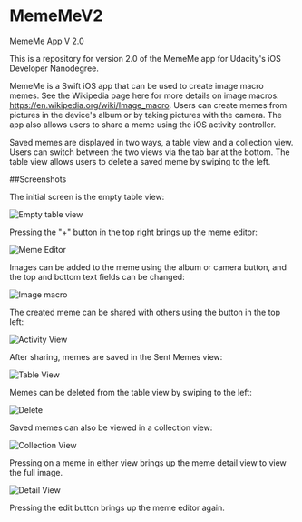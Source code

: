 # MemeMeV2
MemeMe App V 2.0

This is a repository for version 2.0 of the MemeMe app for Udacity's iOS Developer
Nanodegree.

MemeMe is a Swift iOS app that can be used to create image macro memes. See the Wikipedia
page here for more details on image macros: https://en.wikipedia.org/wiki/Image_macro. 
Users can create memes from pictures in the device's album or by taking pictures with the
camera.  The app also allows users to share a meme using the iOS activity controller.

Saved memes are displayed in two ways, a table view and a collection view.  Users can
switch between the two views via the tab bar at the bottom.  The table view allows users
to delete a saved meme by swiping to the left.

##Screenshots

The initial screen is the empty table view:

![Empty table view](screenshots/empty_table.jpg)

Pressing the "+" button in the top right brings up the meme editor:

![Meme Editor](screenshots/meme_editor.jpg)

Images can be added to the meme using the album or camera button, and the top and bottom 
text fields can be changed:

![Image macro](screenshots/meme.jpg)

The created meme can be shared with others using the button in the top left:

![Activity View](screenshots/activity_view.jpg)

After sharing, memes are saved in the Sent Memes view:

![Table View](screenshots/table_view.jpg)

Memes can be deleted from the table view by swiping to the left:

![Delete](screenshots/table_view_delete.jpg)

Saved memes can also be viewed in a collection view:

![Collection View](screenshots/collection_view.jpg)

Pressing on a meme in either view brings up the meme detail view to view the full image.

![Detail View](screenshots/collection_view.jpg)

Pressing the edit button brings up the meme editor again.
